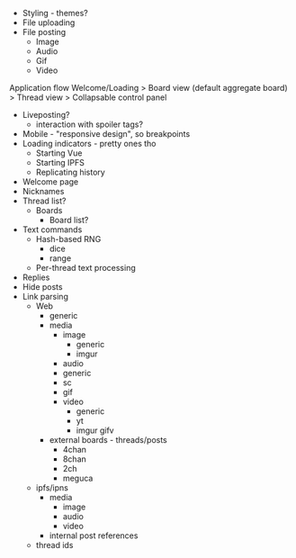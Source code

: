 - Styling - themes?
- File uploading
- File posting
  - Image
  - Audio
  - Gif
  - Video

Application flow
Welcome/Loading > Board view (default aggregate board) > Thread view
                > Collapsable control panel

- Liveposting?
  - interaction with spoiler tags?
- Mobile - "responsive design", so breakpoints
- Loading indicators - pretty ones tho
  - Starting Vue
  - Starting IPFS
  - Replicating history
- Welcome page
- Nicknames
- Thread list?
  - Boards
    - Board list?
- Text commands
  - Hash-based RNG
    - dice
    - range
  - Per-thread text processing
- Replies
- Hide posts
- Link parsing
  - Web
    - generic
    - media
      - image
        - generic
        - imgur
      - audio
       - generic
       - sc
      - gif
      - video
        - generic
        - yt
        - imgur gifv
    - external boards - threads/posts
      - 4chan
      - 8chan
      - 2ch
      - meguca
  - ipfs/ipns
    - media
      - image
      - audio
      - video
    - internal post references
  - thread ids